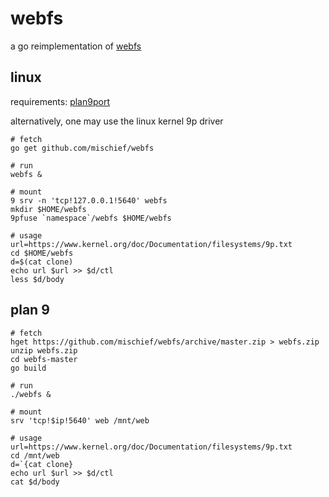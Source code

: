 webfs
=====

a go reimplementation of [webfs](http://man.cat-v.org/9front/4/webfs)

linux
-----

requirements: [plan9port](http://swtch.com/plan9port/)

alternatively, one may use the linux kernel 9p driver

    # fetch
    go get github.com/mischief/webfs

    # run
    webfs &

    # mount
    9 srv -n 'tcp!127.0.0.1!5640' webfs
    mkdir $HOME/webfs
    9pfuse `namespace`/webfs $HOME/webfs

    # usage
    url=https://www.kernel.org/doc/Documentation/filesystems/9p.txt
    cd $HOME/webfs
    d=$(cat clone)
    echo url $url >> $d/ctl
    less $d/body

plan 9
------

    # fetch
    hget https://github.com/mischief/webfs/archive/master.zip > webfs.zip
    unzip webfs.zip
    cd webfs-master
    go build

    # run
    ./webfs &

    # mount
    srv 'tcp!$ip!5640' web /mnt/web

    # usage
    url=https://www.kernel.org/doc/Documentation/filesystems/9p.txt
    cd /mnt/web
    d=`{cat clone}
    echo url $url >> $d/ctl
    cat $d/body

